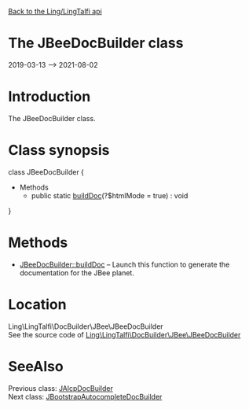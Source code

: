 [Back to the Ling/LingTalfi api](https://github.com/lingtalfi/LingTalfi/blob/master/doc/api/Ling/LingTalfi.md)



The JBeeDocBuilder class
================
2019-03-13 --> 2021-08-02






Introduction
============

The JBeeDocBuilder class.



Class synopsis
==============


class <span class="pl-k">JBeeDocBuilder</span>  {

- Methods
    - public static [buildDoc](https://github.com/lingtalfi/LingTalfi/blob/master/doc/api/Ling/LingTalfi/DocBuilder/JBee/JBeeDocBuilder/buildDoc.md)(?$htmlMode = true) : void

}






Methods
==============

- [JBeeDocBuilder::buildDoc](https://github.com/lingtalfi/LingTalfi/blob/master/doc/api/Ling/LingTalfi/DocBuilder/JBee/JBeeDocBuilder/buildDoc.md) &ndash; Launch this function to generate the documentation for the JBee planet.





Location
=============
Ling\LingTalfi\DocBuilder\JBee\JBeeDocBuilder<br>
See the source code of [Ling\LingTalfi\DocBuilder\JBee\JBeeDocBuilder](https://github.com/lingtalfi/LingTalfi/blob/master/DocBuilder/JBee/JBeeDocBuilder.php)



SeeAlso
==============
Previous class: [JAlcpDocBuilder](https://github.com/lingtalfi/LingTalfi/blob/master/doc/api/Ling/LingTalfi/DocBuilder/JAlcp/JAlcpDocBuilder.md)<br>Next class: [JBootstrapAutocompleteDocBuilder](https://github.com/lingtalfi/LingTalfi/blob/master/doc/api/Ling/LingTalfi/DocBuilder/JBootstrapAutocomplete/JBootstrapAutocompleteDocBuilder.md)<br>
